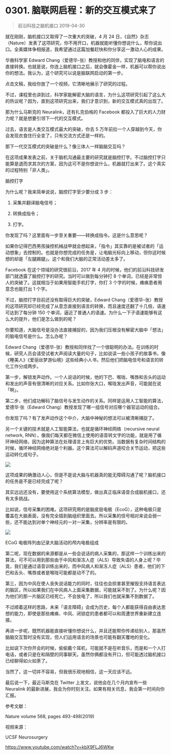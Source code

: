 # 0301. 脑联网启程：新的交互模式来了
> 前沿科技之脑机接口
2019-04-30

就在刚刚，脑机接口又取得了一次重大的突破，4 月 24 日，《自然》杂志（Nature）发表了这项研究，你不用开口，机器就能听懂你想说什么，帮你说出口。全美媒体争相报道，我希望通过这篇加餐赶快和你分享这一激动人心的成果。

华裔科学家 Edward Chang（爱德华-张）教授和他的同伴，实现了脑电和语言的直接转换。也就是说，你连上脑机接口之后，就会像霍金一样，机器可以帮你说出你的想法。我认为，这个研究可以说是脑联网启动的第一步。

点击文稿，我给你放了一个视频，它清晰地展示了研究的过程。

不过，课程里也讲到过，科学家能解密大脑的语言，为什么这项研究引起了这么大的热议呢？因为，直到这项研究出来，我们才意识到，新的交互模式真的出现了。

那为什么马斯克的 Neuralink，还有扎克伯格的 Facebook 都投入了巨大的人力财力呢？就是想要引领下一代的交互模式。

过去，语言是人类交互模式最大的突破，你去 5 万年前拉一个人穿越到今天，你会发现衣食住行全变了，只有交流方式还是一样的。

那下一代交互模式的突破是什么？像三体人一样脑脑交互吗？

在这项成果发表之前，关于脑机沟通最主要的研究就是脑控打字。不过脑控打字只能算是退而求其次的方案，因为这可不是你想说什么，机器就打出来了。这个真实的过程特别「非人类」。

脑控打字

为什么呢？我来简单说说，脑控打字至少要分成 3 步：

1. 采集并翻译脑电信号；

2. 转换成指令；

3. 打字。

你发现了吗？这里面有一步至关重要——转换成指令。这是什么意思呢？

如果你记得巴西男孩操控机械战甲就会想起来，「指令」其实靠的是被试者的「运动想象」去控制的。也就是你想完成的任务是，让电脑光标向上移动，但你这时候想的却是「左腿踢腿」。这个和我们大脑的正常活动差太多了。

Facebook 在这个领域的研究很前沿，2017 年 4 月的时候，他们的前沿科技研发部门就透露了脑控打字的研究。当时可以做到每分钟打 8 个单词，已经是非常惊人的突破了。这就相当于如果用智能手机打字，你打 3 个字的时候，瘫痪患者用意念也能打出 1 个字。

不过，脑控打字目前还没有取得巨大的突破，Edward Chang（爱德华-张）教授的这项研究却已经完成了从意念直接到语言的转换，而且速度还翻了十几倍，语速可达到了每分钟 150 个单词，逼近了普通人的语速。为什么一下子语速能够有这么大的提升，他们是怎么做到的呢？

你要知道，大脑信号是没办法直接捕捉的，因为我们压根没有解密大脑中「想法」的脑电信号是什么。怎么办呢？

Edward Chang（爱德华-张）教授和同伴找了一个很聪明的办法。在训练的时候，研究人员会请受试者大声阅读大量的句子，比如说读一些小孩子的故事书，像《睡美人》《爱丽丝梦游仙境》这些经典小人书，然后他们把脑电信号和语言的转化工作分成两步。

第一步，解锁发声动作。一个人说话的时候，他的下巴、喉咙、嘴唇和舌头的运动和发出的声音有很清晰的对应关系。比如你张大口，喉咙发出声音，可能就在说「啊」。

第二步，他们成功解码了脑信号与发生动作的关系。同样是运用人工智能的算法，爱德华·张（Edward Chang）教授发现了哪一组信号对应哪个器官运动的组合。

你发现了吗？有了发声动作这个中介，大脑中神秘的想法可以被清晰捕捉了。

另一个关键的技术就是人工智能算法，也就是循环神经网络（recursive neural network, RNN），像我们每天都在微信上使用的语音转文字的功能，就是用了循环神经网络，因为这种算法在处理语言上有巨大的优势。当数据有复杂时间结构的时候，循环神经网络绝对是个利器。这个算法可以解码声道咬合关节运动，把这些运动转化成句子。

![](https://raw.githubusercontent.com/dalong0514/selfstudy/master/图片链接/生命科学/2019115.jpg)

这项成果的确激动人心，但是不是说大脑与机器真的能无障碍沟通了呢？脑机接口的任务是不是已经完成了呢？

其实远远还没有，要使用这个系统算法模型，做出真正临床语音合成脑机接口，还有太多挑战。

比如说，信号采集的困难。这项研究用的是脑皮层电极（EcoG），这种电极只是覆盖在大脑表面，没有完全插到脑组织里面去。所以采集的信号相对来说会弱一些，还不能达到对单个神经元的一对一采集，分辨率是有限的。

![](https://raw.githubusercontent.com/dalong0514/selfstudy/master/图片链接/生命科学/2019116.jpg)

ECoG 电极阵列由记录大脑活动的颅内电极组成

第二呢，现在数据的来源都是从一些会说话的病人采集的，那这样一个训练出来的算法，可不可以用到那些由于中风和渐冻人症（ALS）导致失语的人身上呢？毕竟，我们是通过语音训练出来的，而中风病人和渐冻人症（ALS）患者，他们的下巴和舌头、嘴唇或者是喉咙可能都是动不了的。

第三，因为中风在使人丧失说话能力的同时，往往也会损害甚至摧毁支持语言表达的脑区，所以如果我们在中风病人上面采集数据，可能就采不到了。为什么呢？因为他们的那一片脑区已经死亡，不会放电了，所以我们也就采集不到数据了。

不过顺着这样的思路，未来「语言障碍」会成为历史，每个人都能获得自由表达思想的能力，即使是那些瘫痪、中风、闭锁症的患者都可以和周遭世界重新建立连接。

再进一步呢，既然机器能直接听懂你想说什么，并且还能帮你传递给别人，那虽然脑脑交互暂时没有实现，但人们运用语言的场景也可能有翻天覆地的变化。

比如说下次你开会的时候，偷偷戴个耳机，可能就不是在听音乐，而是和一个人打电话，或者只是在和隔壁的同事聊天。虽然你俩都没有开口，但可能透过脑机接口已经聊得如火如荼了。

当然了，这一切并不容易，但我很乐观地相信，这一天应该不远。

最后说一下，最近马斯克在 Twitter 上发文，说他会在几个月内宣布一些 Neuralink 的最新进展，我会为你时刻关注。如果有相关讯息，我会第一时间向你汇报。

参考文献：

Nature volume 568, pages 493-498(2019)

视频来源：

UCSF Neurosurgery

https://www.youtube.com/watch?v=kbX9FLJ6WKw